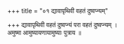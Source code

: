 +++
title = "०१ द्यावापृथिवी वहतं दुष्वप्न्यम्"

+++
द्यावापृथिवी वहतं दुष्वप्न्यं परा वहतं दुष्वप्न्यम् ।  
अमुष्मा आमुष्यायणायामुष्याः पुत्राय ॥